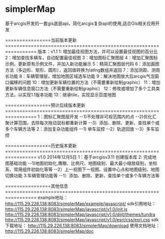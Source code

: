 simplerMap
==========

基于arcgis开发的一套gis底层api，简化arcgis复杂api的使用,适合GIs相关应用开发

================当前版本更新=================================================================
版本：v1.1
1: 增加最佳视图方法，并可以设置最佳视图的百分比
2：增加查找多辆车，自动配置最佳视图
3：增加图标汇聚图层
4：增加汇聚图标示例，更新原有示例文件，并加入新功能展示
5：精简汇聚图层代码
6：添加画图方法（多边形、矩形、圆形），返回值转换为latlng数组并返回
7：添加测距、测周长功能
8：车辆管理层，增加地图区域选车功能
9：解决地图放大后arcgis气泡窗口偏移的问题
10：增加更新车辆位置的方法（不需要重新绘制graphic）
11：增加更新车辆信息窗口方法（不需要重新绘制graphic）
12：修改或增加了多个工具类方法，以实现1.1版本功能
13：继承tile，实现显示百度地图

================预计后续版本更新=================================================================
1：图标汇聚图层开发
--1)不处理非可视范围内的点
--2)优化汇聚计算范围，去除每次拖动鼠标都重新计算
--3）添加、删除、更新、查找单个或多个车辆方法等
2：添加复杂功能组件
--1) 单车监控
--2）轨迹回放
--3）多车监控

================历史版本更新=================================================================
v1.0
2014年12月5日
1：基于arcgisv3.11 创建版本库
2: 完成地图基础功能
--1)地图初始化,鹰眼、比例尺、地图级别、最大最小缩放级别，坐标系、常用组件初始化等等
--2）上一视图下一视图、设置中心点和地图级别、地图切换功能
3:车辆管理功能等
--1）添加、删除、更新、查找单个或多个车辆方法等

================其他信息=================================================================
example地址：http://115.29.226.138:8083/simplerMap/example/javascript/
sdk引用地址：
http://115.29.226.138:8083/simplerMap/javascript/v1.0/init.js
http://115.29.226.138:8083/simplerMap/javascript/v1.0/dijit/themes/tundra
http://115.29.226.138:8083/simplerMap/javascript/v1.0/esri/css/esri.css
sdk下载地址：
http://115.29.226.138:8083/simplerMap/download
使用文档地址：
http://115.29.226.138:8083/simplerMap/doc

